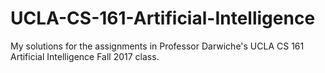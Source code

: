 # UCLA-CS-161-Artificial-Intelligence
My solutions for the assignments in Professor Darwiche's UCLA CS 161 Artificial Intelligence Fall 2017 class.
